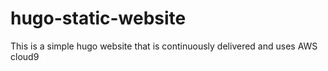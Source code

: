 # hugo-static-website
This is a simple hugo website that is continuously delivered and uses AWS cloud9
